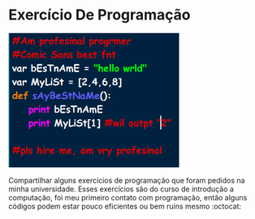 # Exercício De Programação
![](programmers.png)

Compartilhar alguns exercícios de programação que foram pedidos na minha universidade.
Esses exercícios são do curso de introdução a computação, foi meu primeiro contato com programação, então alguns códigos podem estar pouco eficientes ou bem ruins mesmo :octocat:

